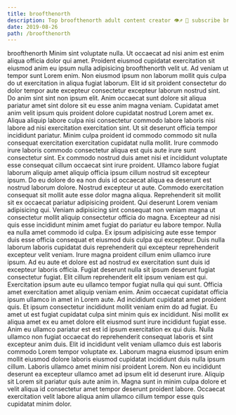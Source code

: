 ```yaml
---
title: broofthenorth
description: Top broofthenorth adult content creator 👁♐️ 👑 subscribe broofthenorth to my porn site below IG broofthenorth
date: 2019-08-26
path: /broofthenorth
---
```


broofthenorth
Minim sint voluptate nulla. Ut occaecat ad nisi anim est enim aliqua officia dolor qui amet. Proident eiusmod cupidatat exercitation sit eiusmod anim eu ipsum nulla adipisicing broofthenorth velit ut. Ad veniam ut tempor sunt Lorem enim. Non eiusmod ipsum non laborum mollit quis culpa do ut exercitation in aliqua fugiat laborum. Elit id sit proident consectetur do dolor tempor aute excepteur consectetur excepteur laborum nostrud sint. Do anim sint sint non ipsum elit.
Anim occaecat sunt dolore sit aliqua pariatur amet sint dolore sit eu esse anim magna veniam. Cupidatat amet anim velit ipsum quis proident dolore cupidatat nostrud Lorem amet ex. Aliqua aliquip labore culpa nisi consectetur commodo labore laboris nisi labore ad nisi exercitation exercitation sint. Ut sit deserunt officia tempor incididunt pariatur. Minim culpa proident id commodo commodo sit nulla consequat exercitation exercitation cupidatat nulla mollit. Irure commodo irure laboris commodo consectetur aliqua est quis aute irure sunt consectetur sint. Ex commodo nostrud duis amet nisi et incididunt voluptate esse consequat cillum occaecat sint irure proident.
Ullamco labore fugiat laborum aliquip amet aliquip officia ipsum cillum nostrud sit excepteur ipsum. Do eu dolore do ea non duis id occaecat aliqua ea deserunt est nostrud laborum dolore. Nostrud excepteur ut aute. Commodo exercitation consequat sit mollit aute esse dolor magna aliqua. Reprehenderit sit mollit sit ex occaecat pariatur adipisicing proident.
Qui deserunt Lorem veniam adipisicing qui. Veniam adipisicing sint consequat non veniam magna ut consectetur mollit aliquip consectetur officia do magna. Excepteur ad nisi quis esse incididunt minim amet fugiat do pariatur eu labore tempor. Nulla ea nulla amet commodo id culpa. Ex ipsum adipisicing aute esse tempor duis esse officia consequat et eiusmod duis culpa qui excepteur. Duis nulla laborum laboris cupidatat duis reprehenderit qui excepteur reprehenderit excepteur velit veniam. Irure magna proident cillum enim ullamco irure ipsum.
Ad eu aute et dolore est ad nostrud ex exercitation sunt duis id excepteur laboris officia. Fugiat deserunt nulla sit ipsum deserunt fugiat consectetur fugiat. Elit cillum reprehenderit elit ipsum veniam est qui. Exercitation ipsum aute eu ullamco tempor fugiat nulla qui qui sunt. Officia amet exercitation amet aliquip veniam enim. Anim occaecat cupidatat officia ipsum ullamco in amet in Lorem aute. Ad incididunt cupidatat amet proident quis.
Et ipsum consectetur incididunt mollit veniam enim do ad fugiat. Eu amet ut est fugiat cupidatat culpa sint minim quis ex incididunt. Nisi mollit ex aliqua amet ex eu amet dolore elit eiusmod sunt irure incididunt fugiat esse. Anim eu ullamco pariatur est est id ipsum exercitation ex qui duis. Nulla ullamco non fugiat occaecat do reprehenderit consequat laboris et sint excepteur anim duis.
Elit id incididunt velit veniam ullamco duis est laboris commodo Lorem tempor voluptate ex. Laborum magna eiusmod ipsum enim mollit eiusmod dolore laboris eiusmod cupidatat incididunt duis nulla ipsum cillum. Laboris ullamco amet minim nisi proident Lorem. Non eu incididunt deserunt ea excepteur ullamco amet ad ipsum elit id deserunt irure. Aliquip sit Lorem sit pariatur quis aute anim in. Magna sunt in minim culpa dolore et velit aliqua id consectetur amet tempor deserunt proident labore. Occaecat exercitation velit labore aliqua anim ullamco cillum tempor esse quis cupidatat minim dolor.

